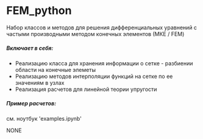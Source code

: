 # FEM_python

Набор классов и методов для решения дифференциальных уравнений с частыми производными методом конечных элементов (МКЕ / FEM)

##### Включает в себя:
 - Реализацию класса для хранения информации о сетке - разбиении области на конечные элеметы
 - Реализацию методов интерполяции функций на сетке по ее значениям в узлах
 - Реализация расчетов для линейной теории упругости

##### Пример расчетов:
см. ноутбук 'examples.ipynb'

NONE